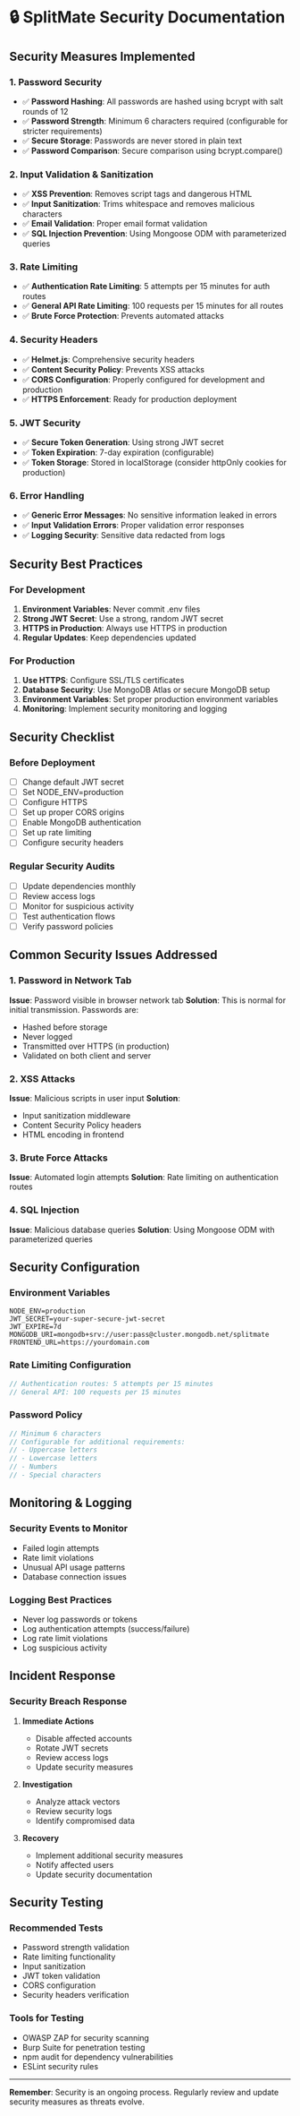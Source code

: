 # 🔒 SplitMate Security Documentation

## Security Measures Implemented

### 1. Password Security

- ✅ **Password Hashing**: All passwords are hashed using bcrypt with salt rounds of 12
- ✅ **Password Strength**: Minimum 6 characters required (configurable for stricter requirements)
- ✅ **Secure Storage**: Passwords are never stored in plain text
- ✅ **Password Comparison**: Secure comparison using bcrypt.compare()

### 2. Input Validation & Sanitization

- ✅ **XSS Prevention**: Removes script tags and dangerous HTML
- ✅ **Input Sanitization**: Trims whitespace and removes malicious characters
- ✅ **Email Validation**: Proper email format validation
- ✅ **SQL Injection Prevention**: Using Mongoose ODM with parameterized queries

### 3. Rate Limiting

- ✅ **Authentication Rate Limiting**: 5 attempts per 15 minutes for auth routes
- ✅ **General API Rate Limiting**: 100 requests per 15 minutes for all routes
- ✅ **Brute Force Protection**: Prevents automated attacks

### 4. Security Headers

- ✅ **Helmet.js**: Comprehensive security headers
- ✅ **Content Security Policy**: Prevents XSS attacks
- ✅ **CORS Configuration**: Properly configured for development and production
- ✅ **HTTPS Enforcement**: Ready for production deployment

### 5. JWT Security

- ✅ **Secure Token Generation**: Using strong JWT secret
- ✅ **Token Expiration**: 7-day expiration (configurable)
- ✅ **Token Storage**: Stored in localStorage (consider httpOnly cookies for production)

### 6. Error Handling

- ✅ **Generic Error Messages**: No sensitive information leaked in errors
- ✅ **Input Validation Errors**: Proper validation error responses
- ✅ **Logging Security**: Sensitive data redacted from logs

## Security Best Practices

### For Development

1. **Environment Variables**: Never commit .env files
2. **Strong JWT Secret**: Use a strong, random JWT secret
3. **HTTPS in Production**: Always use HTTPS in production
4. **Regular Updates**: Keep dependencies updated

### For Production

1. **Use HTTPS**: Configure SSL/TLS certificates
2. **Database Security**: Use MongoDB Atlas or secure MongoDB setup
3. **Environment Variables**: Set proper production environment variables
4. **Monitoring**: Implement security monitoring and logging

## Security Checklist

### Before Deployment

- [ ] Change default JWT secret
- [ ] Set NODE_ENV=production
- [ ] Configure HTTPS
- [ ] Set up proper CORS origins
- [ ] Enable MongoDB authentication
- [ ] Set up rate limiting
- [ ] Configure security headers

### Regular Security Audits

- [ ] Update dependencies monthly
- [ ] Review access logs
- [ ] Monitor for suspicious activity
- [ ] Test authentication flows
- [ ] Verify password policies

## Common Security Issues Addressed

### 1. Password in Network Tab

**Issue**: Password visible in browser network tab
**Solution**: This is normal for initial transmission. Passwords are:

- Hashed before storage
- Never logged
- Transmitted over HTTPS (in production)
- Validated on both client and server

### 2. XSS Attacks

**Issue**: Malicious scripts in user input
**Solution**:

- Input sanitization middleware
- Content Security Policy headers
- HTML encoding in frontend

### 3. Brute Force Attacks

**Issue**: Automated login attempts
**Solution**: Rate limiting on authentication routes

### 4. SQL Injection

**Issue**: Malicious database queries
**Solution**: Using Mongoose ODM with parameterized queries

## Security Configuration

### Environment Variables

```env
NODE_ENV=production
JWT_SECRET=your-super-secure-jwt-secret
JWT_EXPIRE=7d
MONGODB_URI=mongodb+srv://user:pass@cluster.mongodb.net/splitmate
FRONTEND_URL=https://yourdomain.com
```

### Rate Limiting Configuration

```javascript
// Authentication routes: 5 attempts per 15 minutes
// General API: 100 requests per 15 minutes
```

### Password Policy

```javascript
// Minimum 6 characters
// Configurable for additional requirements:
// - Uppercase letters
// - Lowercase letters
// - Numbers
// - Special characters
```

## Monitoring & Logging

### Security Events to Monitor

- Failed login attempts
- Rate limit violations
- Unusual API usage patterns
- Database connection issues

### Logging Best Practices

- Never log passwords or tokens
- Log authentication attempts (success/failure)
- Log rate limit violations
- Log suspicious activity

## Incident Response

### Security Breach Response

1. **Immediate Actions**

   - Disable affected accounts
   - Rotate JWT secrets
   - Review access logs
   - Update security measures

2. **Investigation**

   - Analyze attack vectors
   - Review security logs
   - Identify compromised data

3. **Recovery**
   - Implement additional security measures
   - Notify affected users
   - Update security documentation

## Security Testing

### Recommended Tests

- Password strength validation
- Rate limiting functionality
- Input sanitization
- JWT token validation
- CORS configuration
- Security headers verification

### Tools for Testing

- OWASP ZAP for security scanning
- Burp Suite for penetration testing
- npm audit for dependency vulnerabilities
- ESLint security rules

---

**Remember**: Security is an ongoing process. Regularly review and update security measures as threats evolve.
